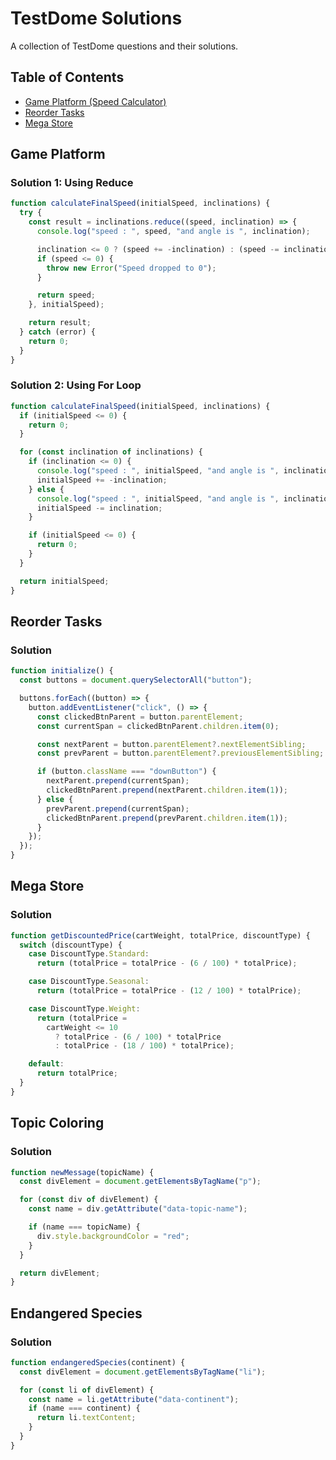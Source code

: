 # TestDome Solutions

A collection of TestDome questions and their solutions.

## Table of Contents

- [Game Platform (Speed Calculator)](#game-platform)
- [Reorder Tasks](#reorder-tasks)
- [Mega Store](#mega-store)
<!-- Add more questions as they come -->

## Game Platform

### Solution 1: Using Reduce

```javascript
function calculateFinalSpeed(initialSpeed, inclinations) {
  try {
    const result = inclinations.reduce((speed, inclination) => {
      console.log("speed : ", speed, "and angle is ", inclination);

      inclination <= 0 ? (speed += -inclination) : (speed -= inclination);
      if (speed <= 0) {
        throw new Error("Speed dropped to 0");
      }

      return speed;
    }, initialSpeed);

    return result;
  } catch (error) {
    return 0;
  }
}
```

### Solution 2: Using For Loop

```javascript
function calculateFinalSpeed(initialSpeed, inclinations) {
  if (initialSpeed <= 0) {
    return 0;
  }

  for (const inclination of inclinations) {
    if (inclination <= 0) {
      console.log("speed : ", initialSpeed, "and angle is ", inclination);
      initialSpeed += -inclination;
    } else {
      console.log("speed : ", initialSpeed, "and angle is ", inclination);
      initialSpeed -= inclination;
    }

    if (initialSpeed <= 0) {
      return 0;
    }
  }

  return initialSpeed;
}
```

## Reorder Tasks

### Solution

```javascript
function initialize() {
  const buttons = document.querySelectorAll("button");

  buttons.forEach((button) => {
    button.addEventListener("click", () => {
      const clickedBtnParent = button.parentElement;
      const currentSpan = clickedBtnParent.children.item(0);

      const nextParent = button.parentElement?.nextElementSibling;
      const prevParent = button.parentElement?.previousElementSibling;

      if (button.className === "downButton") {
        nextParent.prepend(currentSpan);
        clickedBtnParent.prepend(nextParent.children.item(1));
      } else {
        prevParent.prepend(currentSpan);
        clickedBtnParent.prepend(prevParent.children.item(1));
      }
    });
  });
}
```

## Mega Store

### Solution

```javascript
function getDiscountedPrice(cartWeight, totalPrice, discountType) {
  switch (discountType) {
    case DiscountType.Standard:
      return (totalPrice = totalPrice - (6 / 100) * totalPrice);

    case DiscountType.Seasonal:
      return (totalPrice = totalPrice - (12 / 100) * totalPrice);

    case DiscountType.Weight:
      return (totalPrice =
        cartWeight <= 10
          ? totalPrice - (6 / 100) * totalPrice
          : totalPrice - (18 / 100) * totalPrice);

    default:
      return totalPrice;
  }
}
```

## Topic Coloring

### Solution

```javascript
function newMessage(topicName) {
  const divElement = document.getElementsByTagName("p");

  for (const div of divElement) {
    const name = div.getAttribute("data-topic-name");

    if (name === topicName) {
      div.style.backgroundColor = "red";
    }
  }

  return divElement;
}
```

## Endangered Species

### Solution

```javascript
function endangeredSpecies(continent) {
  const divElement = document.getElementsByTagName("li");

  for (const li of divElement) {
    const name = li.getAttribute("data-continent");
    if (name === continent) {
      return li.textContent;
    }
  }
}
```
